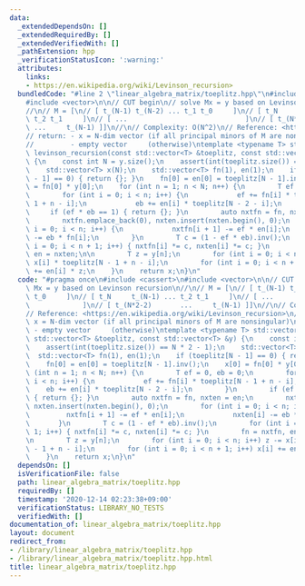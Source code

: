 ```yaml
---
data:
  _extendedDependsOn: []
  _extendedRequiredBy: []
  _extendedVerifiedWith: []
  _pathExtension: hpp
  _verificationStatusIcon: ':warning:'
  attributes:
    links:
    - https://en.wikipedia.org/wiki/Levinson_recursion>
  bundledCode: "#line 2 \"linear_algebra_matrix/toeplitz.hpp\"\n#include <cassert>\n\
    #include <vector>\n\n// CUT begin\n// solve Mx = y based on Levinson recursion\n\
    //\n// M = [\n// [ t_(N-1) t_(N-2) ... t_1 t_0     ]\n// [ t_N     t_(N-1) ...\
    \ t_2 t_1     ]\n// [ ...                             ]\n// [ t_(N*2-2)      \
    \ ...     t_(N-1) ]]\n//\n// Complexity: O(N^2)\n// Reference: <https://en.wikipedia.org/wiki/Levinson_recursion>\n\
    // return: - x = N-dim vector (if all principal minors of M are nonsingular)\n\
    //         - empty vector     (otherwise)\ntemplate <typename T> std::vector<T>\
    \ levinson_recursion(const std::vector<T> &toeplitz, const std::vector<T> &y)\
    \ {\n    const int N = y.size();\n    assert(int(toeplitz.size()) == N * 2 - 1);\n\
    \    std::vector<T> x(N);\n    std::vector<T> fn(1), en(1);\n    if (toeplitz[N\
    \ - 1] == 0) { return {}; }\n    fn[0] = en[0] = toeplitz[N - 1].inv();\n    x[0]\
    \ = fn[0] * y[0];\n    for (int n = 1; n < N; n++) {\n        T ef = 0, eb = 0;\n\
    \        for (int i = 0; i < n; i++) {\n            ef += fn[i] * toeplitz[N -\
    \ 1 + n - i];\n            eb += en[i] * toeplitz[N - 2 - i];\n        }\n   \
    \     if (ef * eb == 1) { return {}; }\n        auto nxtfn = fn, nxten = en;\n\
    \        nxtfn.emplace_back(0), nxten.insert(nxten.begin(), 0);\n        for (int\
    \ i = 0; i < n; i++) {\n            nxtfn[i + 1] -= ef * en[i];\n            nxten[i]\
    \ -= eb * fn[i];\n        }\n        T c = (1 - ef * eb).inv();\n        for (int\
    \ i = 0; i < n + 1; i++) { nxtfn[i] *= c, nxten[i] *= c; }\n        fn = nxtfn,\
    \ en = nxten;\n\n        T z = y[n];\n        for (int i = 0; i < n; i++) z -=\
    \ x[i] * toeplitz[N - 1 + n - i];\n        for (int i = 0; i < n + 1; i++) x[i]\
    \ += en[i] * z;\n    }\n    return x;\n}\n"
  code: "#pragma once\n#include <cassert>\n#include <vector>\n\n// CUT begin\n// solve\
    \ Mx = y based on Levinson recursion\n//\n// M = [\n// [ t_(N-1) t_(N-2) ... t_1\
    \ t_0     ]\n// [ t_N     t_(N-1) ... t_2 t_1     ]\n// [ ...                \
    \             ]\n// [ t_(N*2-2)       ...     t_(N-1) ]]\n//\n// Complexity: O(N^2)\n\
    // Reference: <https://en.wikipedia.org/wiki/Levinson_recursion>\n// return: -\
    \ x = N-dim vector (if all principal minors of M are nonsingular)\n//        \
    \ - empty vector     (otherwise)\ntemplate <typename T> std::vector<T> levinson_recursion(const\
    \ std::vector<T> &toeplitz, const std::vector<T> &y) {\n    const int N = y.size();\n\
    \    assert(int(toeplitz.size()) == N * 2 - 1);\n    std::vector<T> x(N);\n  \
    \  std::vector<T> fn(1), en(1);\n    if (toeplitz[N - 1] == 0) { return {}; }\n\
    \    fn[0] = en[0] = toeplitz[N - 1].inv();\n    x[0] = fn[0] * y[0];\n    for\
    \ (int n = 1; n < N; n++) {\n        T ef = 0, eb = 0;\n        for (int i = 0;\
    \ i < n; i++) {\n            ef += fn[i] * toeplitz[N - 1 + n - i];\n        \
    \    eb += en[i] * toeplitz[N - 2 - i];\n        }\n        if (ef * eb == 1)\
    \ { return {}; }\n        auto nxtfn = fn, nxten = en;\n        nxtfn.emplace_back(0),\
    \ nxten.insert(nxten.begin(), 0);\n        for (int i = 0; i < n; i++) {\n   \
    \         nxtfn[i + 1] -= ef * en[i];\n            nxten[i] -= eb * fn[i];\n \
    \       }\n        T c = (1 - ef * eb).inv();\n        for (int i = 0; i < n +\
    \ 1; i++) { nxtfn[i] *= c, nxten[i] *= c; }\n        fn = nxtfn, en = nxten;\n\
    \n        T z = y[n];\n        for (int i = 0; i < n; i++) z -= x[i] * toeplitz[N\
    \ - 1 + n - i];\n        for (int i = 0; i < n + 1; i++) x[i] += en[i] * z;\n\
    \    }\n    return x;\n}\n"
  dependsOn: []
  isVerificationFile: false
  path: linear_algebra_matrix/toeplitz.hpp
  requiredBy: []
  timestamp: '2020-12-14 02:23:38+09:00'
  verificationStatus: LIBRARY_NO_TESTS
  verifiedWith: []
documentation_of: linear_algebra_matrix/toeplitz.hpp
layout: document
redirect_from:
- /library/linear_algebra_matrix/toeplitz.hpp
- /library/linear_algebra_matrix/toeplitz.hpp.html
title: linear_algebra_matrix/toeplitz.hpp
---
```

